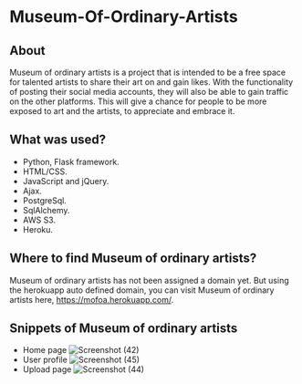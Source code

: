 # Museum-Of-Ordinary-Artists

## About
Museum of ordinary artists is a project that is intended to be a free space for talented artists to share their art on and gain likes. With the functionality of posting their social media accounts, they will also be able to gain traffic on the other platforms. This will give a chance for people to be more exposed to art and the artists, to appreciate and embrace it.

## What was used?
* Python, Flask framework.
* HTML/CSS.
* JavaScript and jQuery.
* Ajax.
* PostgreSql.
* SqlAlchemy.
* AWS S3.
* Heroku.

## Where to find Museum of ordinary artists?
Museum of ordinary artists has not been assigned a domain yet. But using the herokuapp auto defined domain, you can visit Museum of ordinary artists here, https://mofoa.herokuapp.com/.

## Snippets of Museum of ordinary artists
* Home page
![Screenshot (42)](https://user-images.githubusercontent.com/44944648/140818277-1c2eedc4-892c-4f8b-9a45-89a29c2c07db.png)
* User profile
![Screenshot (45)](https://user-images.githubusercontent.com/44944648/140823577-b17d7eac-e716-4409-9ae2-ec42d244f7c0.png)
* Upload page
![Screenshot (44)](https://user-images.githubusercontent.com/44944648/140818286-c0884a48-4783-4d6e-960d-dd5dd31e9de7.png)
